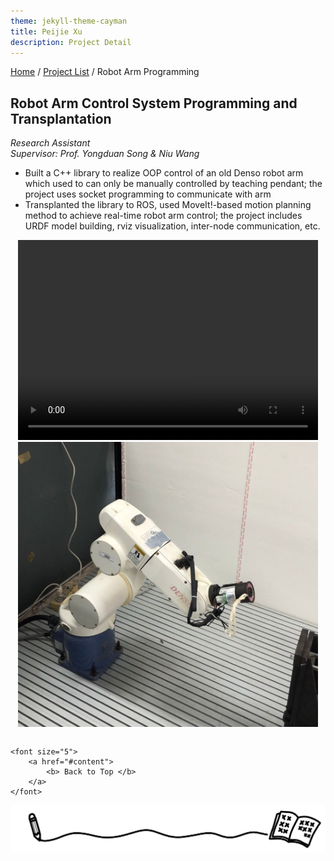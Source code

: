 ```yaml
---
theme: jekyll-theme-cayman
title: Peijie Xu
description: Project Detail
---
```

[Home](../index.html) / [Project List](Projects_index.html) / Robot Arm Programming

## Robot Arm Control System Programming and Transplantation

_Research Assistant_   
_Supervisor: Prof. Yongduan Song & Niu Wang_  

* Built a C++ library to realize OOP control of an old Denso robot arm which used to can only be manually controlled by teaching pendant; the project uses socket programming to communicate with arm
* Transplanted the library to ROS, used MoveIt!-based motion planning method to achieve real-time robot arm control; the project includes URDF model building, rviz visualization, inter-node communication, etc.



<center class="half">
    <video width="480" height="320" controls="controls">
  <source src="pic/5_arm.mp4" type="video/mp4" />
</video>
</center>
<center class="half">
    <img src="pic/5_1.png" width="480"/>
</center>

<p style="margin-top: 2em; text-align: center;">
	
	<font size="5">
		<a href="#content">
			<b> Back to Top </b>
		</a>
	</font>
	
</p>

<center class="half">
	<img src="../assets/pic/cut.png" />
</center>